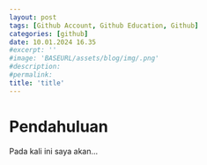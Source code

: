 ```yaml
---
layout: post
tags: [Github Account, Github Education, Github]
categories: [github]
date: 10.01.2024 16.35
#excerpt: ''
#image: 'BASEURL/assets/blog/img/.png'
#description:
#permalink:
title: 'title'
---
```



# Pendahuluan 
Pada kali ini saya akan...